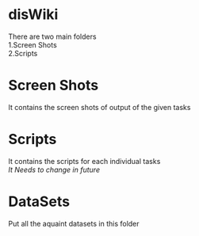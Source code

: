 # disWiki

There are two main folders</br>
1.Screen Shots</br>
2.Scripts

# Screen Shots
It contains the screen shots of output of the given tasks

# Scripts 
It contains the scripts for each individual tasks</br>
*It Needs to change in future*

# DataSets
Put all the aquaint datasets in this folder
